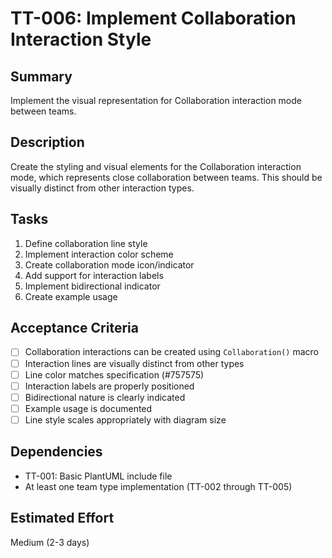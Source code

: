 # TT-006: Implement Collaboration Interaction Style

## Summary
Implement the visual representation for Collaboration interaction mode between teams.

## Description
Create the styling and visual elements for the Collaboration interaction mode, which represents close collaboration between teams. This should be visually distinct from other interaction types.

## Tasks
1. Define collaboration line style
2. Implement interaction color scheme
3. Create collaboration mode icon/indicator
4. Add support for interaction labels
5. Implement bidirectional indicator
6. Create example usage

## Acceptance Criteria
- [ ] Collaboration interactions can be created using `Collaboration()` macro
- [ ] Interaction lines are visually distinct from other types
- [ ] Line color matches specification (#757575)
- [ ] Interaction labels are properly positioned
- [ ] Bidirectional nature is clearly indicated
- [ ] Example usage is documented
- [ ] Line style scales appropriately with diagram size

## Dependencies
- TT-001: Basic PlantUML include file
- At least one team type implementation (TT-002 through TT-005)

## Estimated Effort
Medium (2-3 days)
